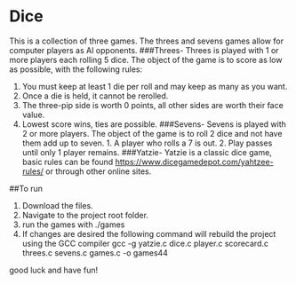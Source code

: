 # Dice
This is a collection of three games. The threes and sevens games allow for computer players as AI opponents. 
###Threes-
   Threes is played with 1 or more players each rolling 5 dice. The object of the game is to score as low as possible, with the following rules:
   1. You must keep at least 1 die per roll and may keep as many as you want.
   2. Once a die is held, it cannot be rerolled.
   3. The three-pip side is worth 0 points, all other sides are worth their face value.
   4. Lowest score wins, ties are possible.
###Sevens-
    Sevens is played with 2 or more players. The object of the game is to roll 2 dice and not have them add up to seven.
    1. A player who rolls a 7 is out.
    2. Play passes until only 1 player remains.
###Yatzie-
    Yatzie is a classic dice game, basic rules can be found https://www.dicegamedepot.com/yahtzee-rules/ or through other online sites.
    
##To run
1. Download the files.
2. Navigate to the project root folder.
3. run the games with ./games
4. If changes are desired the following command will rebuild the project using the GCC compiler gcc -g yatzie.c dice.c player.c scorecard.c threes.c sevens.c games.c -o games44

good luck and have fun!